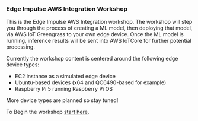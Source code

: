 ### Edge Impulse AWS Integration Workshop

This is the Edge Impulse AWS Integration workshop. The workshop will step you through the process of creating a ML model, then deploying that model, via AWS IoT Greengrass to your own edge device. Once the ML model is running, inference results will be sent into AWS IoTCore for further potential processing. 

Currently the workshop content is centered around the following edge device types:

* EC2 instance as a simulated edge device
* Ubuntu-based devices (x64 and QC6490-based for example)
* Raspberry Pi 5 running Raspberry Pi OS

More device types are planned so stay tuned!

To Begin the workshop [start here](./0_Overview/Overview.md).
